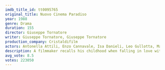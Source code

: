 ```yaml
---
imdb_title_id: tt0095765
original_title: Nuovo Cinema Paradiso
year: 1988
genre: Drama
duration: 155
director: Giuseppe Tornatore
writer: Giuseppe Tornatore, Giuseppe Tornatore
production_company: Cristaldifilm
actors: Antonella Attili, Enzo Cannavale, Isa Danieli, Leo Gullotta, Marco Leonardi, Pupella Maggio, Agnese Nano, Leopoldo Trieste, Salvatore Cascio, Tano Cimarosa, Nicola Di Pinto, Roberta Lena, Nino Terzo, Jacques Perrin, Philippe Noiret
description: A filmmaker recalls his childhood when falling in love with the pictures at the cinema of his home village and forms a deep friendship with the cinema's projectionist.
avg_vote: 8.5
votes: 223050
---
```

